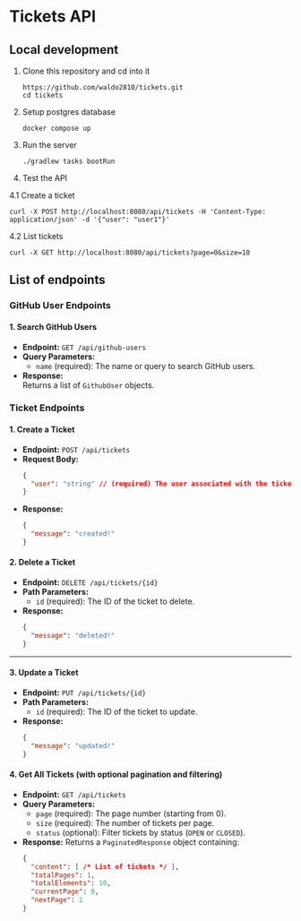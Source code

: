 # Tickets API

## Local development

1. Clone this repository and cd into it

    ```
    https://github.com/waldo2810/tickets.git
    cd tickets
    ```

2. Setup postgres database

    ```
    docker compose up
    ```

3. Run the server

    ```
    ./gradlew tasks bootRun
    ```

4. Test the API

4.1 Create a ticket

    curl -X POST http://localhost:8080/api/tickets -H 'Content-Type: application/json' -d '{"user": "user1"}'

4.2 List tickets

    curl -X GET http://localhost:8080/api/tickets?page=0&size=10

## List of endpoints

### **GitHub User Endpoints**

#### 1. **Search GitHub Users**
- **Endpoint:** `GET /api/github-users`
- **Query Parameters:**
  - `name` (required): The name or query to search GitHub users.
- **Response:**  
  Returns a list of `GithubUser` objects.

### **Ticket Endpoints**

#### 1. **Create a Ticket**
- **Endpoint:** `POST /api/tickets`
- **Request Body:**
  ```json
  {
    "user": "string" // (required) The user associated with the ticket
  }
  ```
- **Response:**
  ```json
  {
    "message": "created!"
  }
  ```

#### 2. **Delete a Ticket**
- **Endpoint:** `DELETE /api/tickets/{id}`
- **Path Parameters:**
  - `id` (required): The ID of the ticket to delete.
- **Response:**
  ```json
  {
    "message": "deleted!"
  }
  ```

---

#### 3. **Update a Ticket**
- **Endpoint:** `PUT /api/tickets/{id}`
- **Path Parameters:**
  - `id` (required): The ID of the ticket to update.
- **Response:**
  ```json
  {
    "message": "updated!"
  }
  ```

#### 4. **Get All Tickets (with optional pagination and filtering)**
- **Endpoint:** `GET /api/tickets`
- **Query Parameters:**
  - `page` (required): The page number (starting from 0).
  - `size` (required): The number of tickets per page.
  - `status` (optional): Filter tickets by status (`OPEN` or `CLOSED`).
- **Response:**
  Returns a `PaginatedResponse` object containing:
  ```json
  {
    "content": [ /* List of tickets */ ],
    "totalPages": 1,
    "totalElements": 10,
    "currentPage": 0,
    "nextPage": 1
  }
  ```
